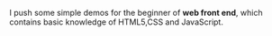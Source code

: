  I push some simple demos for the beginner of **web front end**, which contains basic knowledge of HTML5,CSS and JavaScript.

